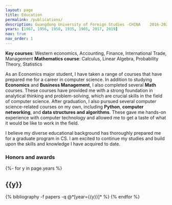 ```yaml
---
layout: page
title: Education
permalink: /publications/
description: Guangdong University of Foreign Studies -CHINA    2016-2020   Bachelor of Economics | GAP 3.35/4
years: [1967, 1956, 1950, 1935, 1905, 2017, 2019]
nav: true
nav_order: 1
---
```


<b>Key courses</b>: Western economics, Accounting, Finance, International Trade, Management
<b>Mathematics course</b>: Calculus, Linear Algebra, Probability Theory, Statistics

As an Economics major student, I have taken a range of courses that have prepared me for a career in computer science. In addition to studying <b>Economics</b> and <b>Business Management</b>, I also completed several <b>Math</b> courses. These courses have provided me with a strong foundation in analytical thinking and problem-solving, which are crucial skills in the field of computer science.
After graduation, I also pursued several computer science-related courses on my own, including <b>Python</b>, <b>computer networking</b>, and <b>data structures and algorithms</b>. These gave me hands-on experience with computer technology and allowed me to get a taste of what it would be like to work in the field.

I believe my diverse educational background has thoroughly prepared me for a graduate program in CS. I am excited to continue my studies and build upon the skills and knowledge I have acquired to date.

<h3>Honors and awards</h3>

<!-- _pages/publications.md -->
<div class="publications">

{%- for y in page.years %}
  <h2 class="year">{{y}}</h2>
  {% bibliography -f papers -q @*[year={{y}}]* %}
{% endfor %}

</div>
